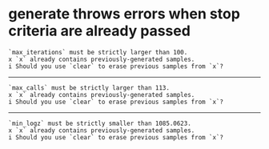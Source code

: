 # generate throws errors when stop criteria are already passed

    `max_iterations` must be strictly larger than 100.
    x `x` already contains previously-generated samples.
    i Should you use `clear` to erase previous samples from `x`?

---

    `max_calls` must be strictly larger than 113.
    x `x` already contains previously-generated samples.
    i Should you use `clear` to erase previous samples from `x`?

---

    `min_logz` must be strictly smaller than 1085.0623.
    x `x` already contains previously-generated samples.
    i Should you use `clear` to erase previous samples from `x`?

